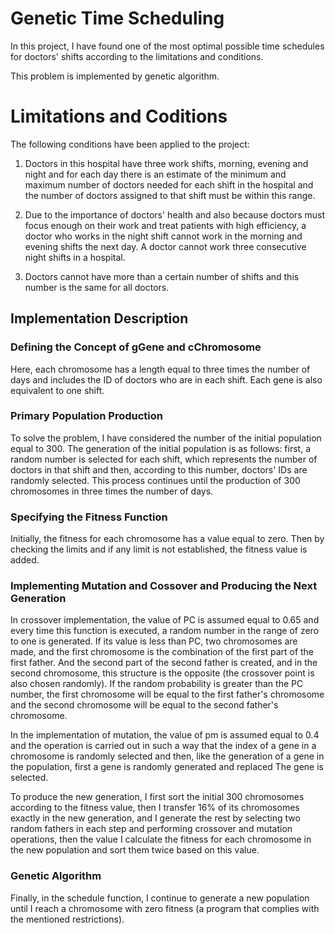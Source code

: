 # Genetic Time Scheduling
In this project, I have found one of the most optimal possible time schedules for doctors' shifts according to the limitations and conditions.

This problem is implemented by genetic algorithm.

# Limitations and Coditions
The following conditions have been applied to the project:

1. Doctors in this hospital have three work shifts, morning, evening and night and for each day there is an estimate of the minimum and maximum number of doctors needed for each shift in the hospital and the number of doctors assigned to that shift must be within this range.

2. Due to the importance of doctors' health and also because doctors must focus enough on their work and treat patients with high efficiency, a doctor who works in the night shift cannot work in the morning and evening shifts the next day. A doctor cannot work three consecutive night shifts in a hospital.

3. Doctors cannot have more than a certain number of shifts and this number is the same for all doctors.

## Implementation Description

### Defining the Concept of gGene and cChromosome

Here, each chromosome has a length equal to three times the number of days and includes the ID of doctors who are in each shift. Each gene is also equivalent to one shift.

### Primary Population Production

To solve the problem, I have considered the number of the initial population equal to 300. The generation of the initial population is as follows: first, a random number is selected for each shift, which represents the number of doctors in that shift and then, according to this number, doctors' IDs are randomly selected.
This process continues until the production of 300 chromosomes in three times the number of days.

### Specifying the Fitness Function
Initially, the fitness for each chromosome has a value equal to zero. Then by checking the limits and if any limit is not established, the fitness value is added.

### Implementing Mutation and Cossover and Producing the Next Generation
In crossover implementation, the value of PC is assumed equal to 0.65 and every time this function is executed, a random number in the range of zero to one is generated. If its value is less than PC, two chromosomes are made, and the first chromosome is the combination of the first part of the first father. And the second part of the second father is created, and in the second chromosome, this structure is the opposite (the crossover point is also chosen randomly). If the random probability is greater than the PC number, the first chromosome will be equal to the first father's chromosome and the second chromosome will be equal to the second father's chromosome.

In the implementation of mutation, the value of pm is assumed equal to 0.4 and the operation is carried out in such a way that the index of a gene in a chromosome is randomly selected and then, like the generation of a gene in the population, first a gene is randomly generated and replaced The gene is selected.

To produce the new generation, I first sort the initial 300 chromosomes according to the fitness value, then I transfer 16% of its chromosomes exactly in the new generation, and I generate the rest by selecting two random fathers in each step and performing crossover and mutation operations, then the value I calculate the fitness for each chromosome in the new population and sort them twice based on this value.

### Genetic Algorithm
Finally, in the schedule function, I continue to generate a new population until I reach a chromosome with zero fitness (a program that complies with the mentioned restrictions).
